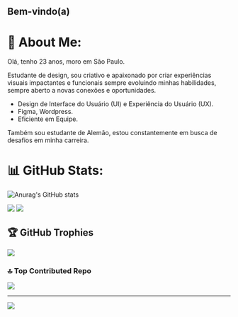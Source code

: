 ## Bem-vindo(a)

# 💫 About Me:
Olá, tenho 23 anos, moro em São Paulo.

Estudante de design, sou criativo e apaixonado por criar experiências visuais impactantes e funcionais sempre evoluindo minhas habilidades, sempre aberto a novas conexões e oportunidades.

- Design de Interface do Usuário (UI) e Experiência do Usuário (UX).
- Figma, Wordpress.
- Eficiente em Equipe.

Também sou estudante de Alemão, estou constantemente em busca de desafios em minha carreira.

# 📊 GitHub Stats:
![Anurag's GitHub stats](https://github-readme-stats.vercel.app/api?username=GabrielAbreuS&theme=dark&show_icons=true  ) 

<a href = "mailto:gabriel2000abreu@gmail.com"><img src="https://img.shields.io/badge/-Gmail-%23333?style=for-the-badge&logo=gmail&logoColor=white" target="_blank"></a>
<a href="https://www.linkedin.com/in/gabrielabreusilva/" target="_blank"><img src="https://img.shields.io/badge/-LinkedIn-%230077B5?style=for-the-badge&logo=linkedin&logoColor=white" target="_blank"></a>

## 🏆 GitHub Trophies
![](https://github-profile-trophy.vercel.app/?username=GabrielAbreuS&theme=dark&show&no-frame=false&no-bg=true&margin-w=4)

### 🔝 Top Contributed Repo
![](https://github-contributor-stats.vercel.app/api?username=GabrielAbreuS&limit=5&theme=dark&show&combine_all_yearly_contributions=true)

---
[![](https://visitcount.itsvg.in/api?id=GabrielAbreuS&icon=5&color=12)](https://visitcount.itsvg.in)

